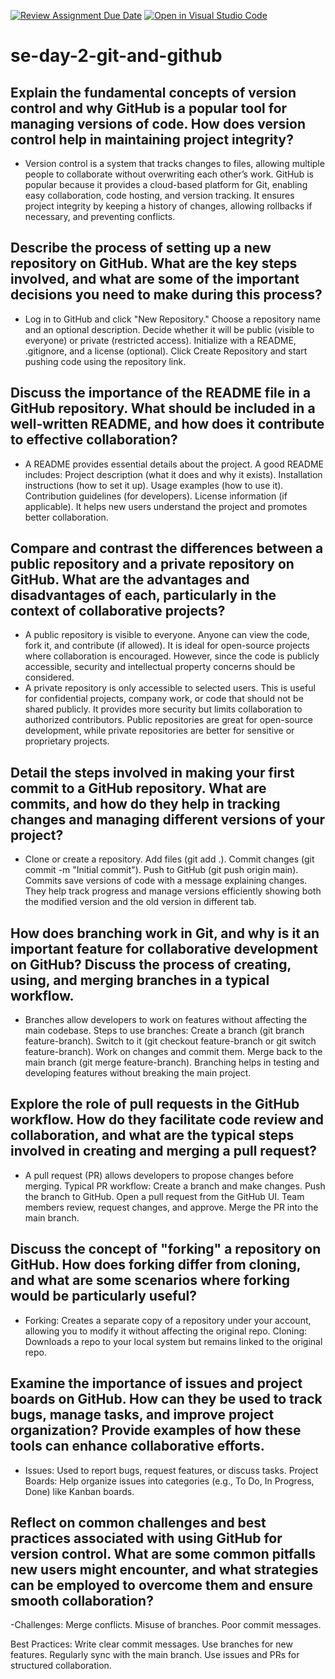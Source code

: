 [![Review Assignment Due Date](https://classroom.github.com/assets/deadline-readme-button-22041afd0340ce965d47ae6ef1cefeee28c7c493a6346c4f15d667ab976d596c.svg)](https://classroom.github.com/a/8wgCKhpZ)
[![Open in Visual Studio Code](https://classroom.github.com/assets/open-in-vscode-2e0aaae1b6195c2367325f4f02e2d04e9abb55f0b24a779b69b11b9e10269abc.svg)](https://classroom.github.com/online_ide?assignment_repo_id=18423139&assignment_repo_type=AssignmentRepo)
# se-day-2-git-and-github
## Explain the fundamental concepts of version control and why GitHub is a popular tool for managing versions of code. How does version control help in maintaining project integrity?
- Version control is a system that tracks changes to files, allowing multiple people to collaborate without overwriting each other’s work. GitHub is popular because it provides a cloud-based platform for Git, enabling easy collaboration, code hosting, and version tracking. It ensures project integrity by keeping a history of changes, allowing rollbacks if necessary, and preventing conflicts.
  
## Describe the process of setting up a new repository on GitHub. What are the key steps involved, and what are some of the important decisions you need to make during this process?
- Log in to GitHub and click "New Repository."
Choose a repository name and an optional description.
Decide whether it will be public (visible to everyone) or private (restricted access).
Initialize with a README, .gitignore, and a license (optional).
Click Create Repository and start pushing code using the repository link.

## Discuss the importance of the README file in a GitHub repository. What should be included in a well-written README, and how does it contribute to effective collaboration?
- A README provides essential details about the project. A good README includes:
Project description (what it does and why it exists).
Installation instructions (how to set it up).
Usage examples (how to use it).
Contribution guidelines (for developers).
License information (if applicable).
It helps new users understand the project and promotes better collaboration.

## Compare and contrast the differences between a public repository and a private repository on GitHub. What are the advantages and disadvantages of each, particularly in the context of collaborative projects?
- A public repository is visible to everyone. Anyone can view the code, fork it, and contribute (if allowed). It is ideal for open-source projects where collaboration is encouraged. However, since the code is publicly accessible, security and intellectual property concerns should be considered.
- A private repository is only accessible to selected users. This is useful for confidential projects, company work, or code that should not be shared publicly. It provides more security but limits collaboration to authorized contributors.
Public repositories are great for open-source development, while private repositories are better for sensitive or proprietary projects.

## Detail the steps involved in making your first commit to a GitHub repository. What are commits, and how do they help in tracking changes and managing different versions of your project?
- Clone or create a repository.
Add files (git add .).
Commit changes (git commit -m "Initial commit").
Push to GitHub (git push origin main).
Commits save versions of code with a message explaining changes. They help track progress and manage versions efficiently showing both the modified version and the old version in different tab.

## How does branching work in Git, and why is it an important feature for collaborative development on GitHub? Discuss the process of creating, using, and merging branches in a typical workflow.
- Branches allow developers to work on features without affecting the main codebase.
Steps to use branches:
Create a branch (git branch feature-branch).
Switch to it (git checkout feature-branch or git switch feature-branch).
Work on changes and commit them.
Merge back to the main branch (git merge feature-branch).
Branching helps in testing and developing features without breaking the main project.

## Explore the role of pull requests in the GitHub workflow. How do they facilitate code review and collaboration, and what are the typical steps involved in creating and merging a pull request?
- A pull request (PR) allows developers to propose changes before merging.
Typical PR workflow:
Create a branch and make changes.
Push the branch to GitHub.
Open a pull request from the GitHub UI.
Team members review, request changes, and approve.
Merge the PR into the main branch.

## Discuss the concept of "forking" a repository on GitHub. How does forking differ from cloning, and what are some scenarios where forking would be particularly useful?
- Forking: Creates a separate copy of a repository under your account, allowing you to modify it without affecting the original repo.
Cloning: Downloads a repo to your local system but remains linked to the original repo.

## Examine the importance of issues and project boards on GitHub. How can they be used to track bugs, manage tasks, and improve project organization? Provide examples of how these tools can enhance collaborative efforts.
- Issues: Used to report bugs, request features, or discuss tasks.
Project Boards: Help organize issues into categories (e.g., To Do, In Progress, Done) like Kanban boards.

## Reflect on common challenges and best practices associated with using GitHub for version control. What are some common pitfalls new users might encounter, and what strategies can be employed to overcome them and ensure smooth collaboration?
-Challenges:
Merge conflicts.
Misuse of branches.
Poor commit messages.

Best Practices:
Write clear commit messages.
Use branches for new features.
Regularly sync with the main branch.
Use issues and PRs for structured collaboration.
